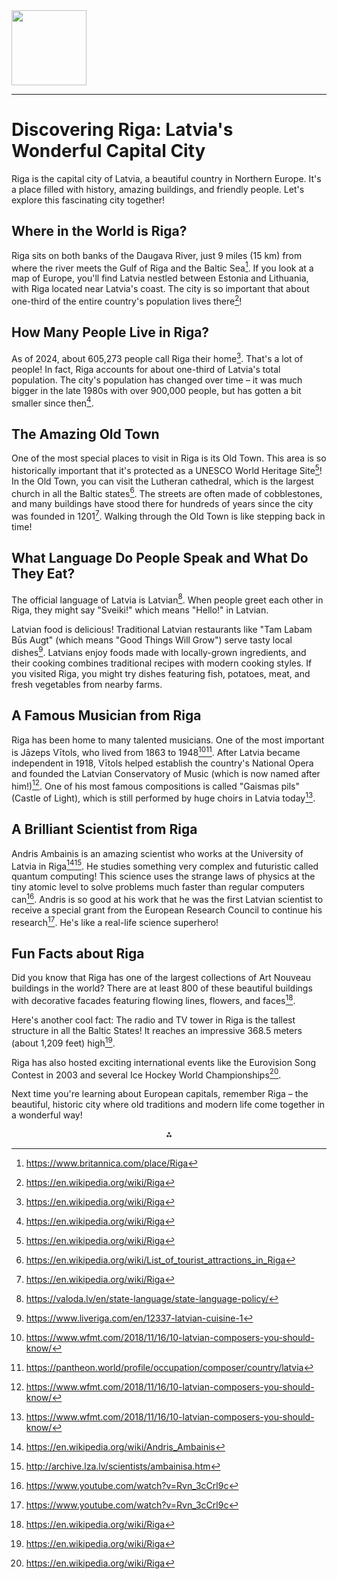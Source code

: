<img src="https://r2cdn.perplexity.ai/pplx-full-logo-primary-dark%402x.png" class="logo" width="120"/>

---

# Discovering Riga: Latvia's Wonderful Capital City

Riga is the capital city of Latvia, a beautiful country in Northern Europe. It's a place filled with history, amazing buildings, and friendly people. Let's explore this fascinating city together!

## Where in the World is Riga?

Riga sits on both banks of the Daugava River, just 9 miles (15 km) from where the river meets the Gulf of Riga and the Baltic Sea[^10]. If you look at a map of Europe, you'll find Latvia nestled between Estonia and Lithuania, with Riga located near Latvia's coast. The city is so important that about one-third of the entire country's population lives there[^1]!

## How Many People Live in Riga?

As of 2024, about 605,273 people call Riga their home[^1]. That's a lot of people! In fact, Riga accounts for about one-third of Latvia's total population. The city's population has changed over time – it was much bigger in the late 1980s with over 900,000 people, but has gotten a bit smaller since then[^1].

## The Amazing Old Town

One of the most special places to visit in Riga is its Old Town. This area is so historically important that it's protected as a UNESCO World Heritage Site[^1]! In the Old Town, you can visit the Lutheran cathedral, which is the largest church in all the Baltic states[^3]. The streets are often made of cobblestones, and many buildings have stood there for hundreds of years since the city was founded in 1201[^1]. Walking through the Old Town is like stepping back in time!

## What Language Do People Speak and What Do They Eat?

The official language of Latvia is Latvian[^4]. When people greet each other in Riga, they might say "Sveiki!" which means "Hello!" in Latvian.

Latvian food is delicious! Traditional Latvian restaurants like "Tam Labam Būs Augt" (which means "Good Things Will Grow") serve tasty local dishes[^5]. Latvians enjoy foods made with locally-grown ingredients, and their cooking combines traditional recipes with modern cooking styles. If you visited Riga, you might try dishes featuring fish, potatoes, meat, and fresh vegetables from nearby farms.

## A Famous Musician from Riga

Riga has been home to many talented musicians. One of the most important is Jāzeps Vītols, who lived from 1863 to 1948[^8][^12]. After Latvia became independent in 1918, Vītols helped establish the country's National Opera and founded the Latvian Conservatory of Music (which is now named after him!)[^8]. One of his most famous compositions is called "Gaismas pils" (Castle of Light), which is still performed by huge choirs in Latvia today[^8].

## A Brilliant Scientist from Riga

Andris Ambainis is an amazing scientist who works at the University of Latvia in Riga[^7][^11]. He studies something very complex and futuristic called quantum computing! This science uses the strange laws of physics at the tiny atomic level to solve problems much faster than regular computers can[^17]. Andris is so good at his work that he was the first Latvian scientist to receive a special grant from the European Research Council to continue his research[^17]. He's like a real-life science superhero!

## Fun Facts about Riga

Did you know that Riga has one of the largest collections of Art Nouveau buildings in the world? There are at least 800 of these beautiful buildings with decorative facades featuring flowing lines, flowers, and faces[^1].

Here's another cool fact: The radio and TV tower in Riga is the tallest structure in all the Baltic States! It reaches an impressive 368.5 meters (about 1,209 feet) high[^1].

Riga has also hosted exciting international events like the Eurovision Song Contest in 2003 and several Ice Hockey World Championships[^1].

Next time you're learning about European capitals, remember Riga – the beautiful, historic city where old traditions and modern life come together in a wonderful way!

<div style="text-align: center">⁂</div>

[^1]: https://en.wikipedia.org/wiki/Riga

[^2]: https://worldpopulationreview.com/cities/latvia/riga

[^3]: https://en.wikipedia.org/wiki/List_of_tourist_attractions_in_Riga

[^4]: https://valoda.lv/en/state-language/state-language-policy/

[^5]: https://www.liveriga.com/en/12337-latvian-cuisine-1

[^6]: https://www.liveriga.com/en/13777-early-music-festival-johann-sebastian-bach

[^7]: https://en.wikipedia.org/wiki/Andris_Ambainis

[^8]: https://www.wfmt.com/2018/11/16/10-latvian-composers-you-should-know/

[^9]: https://www.famousfix.com/list/scientists-from-riga

[^10]: https://www.britannica.com/place/Riga

[^11]: http://archive.lza.lv/scientists/ambainisa.htm

[^12]: https://pantheon.world/profile/occupation/composer/country/latvia

[^13]: https://profizgl.lu.lv/pluginfile.php/35167/mod_folder/content/0/PH_4_World_Knows_Latvia_by.pdf?forcedownload=1

[^14]: https://www.latvia.travel/en/discover-riga-capital-latvia

[^15]: https://labsoflatvia.com/en/news/andris-ambainis-are-we-ready-for-new-cyber-threats-in-the-quantum-era

[^16]: https://en.wikipedia.org/wiki/Aivars_Kal%C4%93js

[^17]: https://www.youtube.com/watch?v=Rvn_3cCrl9c

[^18]: https://www.newconsonantmusic.com/composer/pelecis-georgs/

[^19]: https://quantum.lu.lv

[^20]: https://lv.linkedin.com/in/andris-ambainis-169775336

[^21]: https://twitter.com/Valsts_drosiba/status/1914722729078501710

[^22]: https://www.responsibletravel.com/holidays/latvia/travel-guide/riga

[^23]: https://en.wikipedia.org/wiki/Andris_Ambainis

[^24]: https://touringduo.com/fun-facts-about-riga/

[^25]: https://www.liveriga.com/en/

[^26]: https://population.city/latvia/riga/

[^27]: https://www.liveriga.com/en/94-top-sights

[^28]: https://en.wikipedia.org/wiki/Language_policy_in_Latvia

[^29]: https://girltakesmundo.com/3-days-of-food-in-riga/

[^30]: https://www.wfmt.com/2018/11/16/10-latvian-composers-you-should-know/

[^31]: http://archive.lza.lv/scientists/ambainisa.htm

[^32]: https://worldcitytrail.com/2024/08/25/fun-facts-about-riga/

[^33]: https://www.good-music-guide.com/community/index.php?topic=8480.0

[^34]: https://www.last.fm/tag/latvian+composer/artists

[^35]: https://eng.lsm.lv/article/culture/history/19.10.2023-soviet-scientist-keldyshs-monument-in-riga-to-be-dismantled.a528372/

[^36]: https://www.ceeol.com/content-files/document-775718.pdf

[^37]: https://www.tripadvisor.com/ShowUserReviews-g274967-d13168799-r761456174-Bust_Mstistlavs_Keldiss-Riga_Riga_Region.html

[^38]: https://en.wikipedia.org/wiki/Andrejs_Jurj%C4%81ns

[^39]: https://www.cesukoncertzale.lv/en/events-1/music-of-peteris-vask-s-music-i-documentary-the-composer-and-his-heaven-peteris-vasks-premier-in-latvia

[^40]: https://www.eriksesenvalds.com/about

[^41]: https://music.apple.com/us/playlist/latvian-composers/pl.903117d5cc1c45bf8195d3d3bc061f4a

[^42]: https://en.wikipedia.org/wiki/Category:Latvian_scientists

[^43]: https://eng.lsm.lv/article/society/education/twelve-latvian-scientists-on-display-at-agenskalns-market.a491946/

[^44]: https://www.rtu.lv/en/research/scientific-events/awards-1/rtu-scientist-of-the-year

[^45]: https://bnn-news.com/accomplishments-latvian-scientists-years-135024

